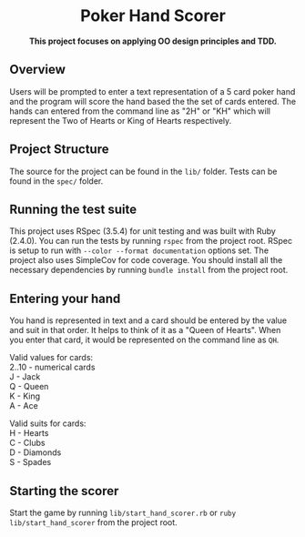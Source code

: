 <h1 align="center">Poker Hand Scorer</h1>
<div align="center">
<strong>This project focuses on applying OO design principles and TDD.</strong>
</div>

## Overview
Users will be prompted to enter a text representation of a 5 card poker hand and 
the program will score the hand based the the set of cards entered. The hands can
entered from the command line as "2H" or "KH" which will represent the Two of Hearts
or King of Hearts respectively.

## Project Structure
The source for the project can be found in the `lib/` folder. Tests can be found in the `spec/` folder.

## Running the test suite
This project uses RSpec (3.5.4) for unit testing and was built with Ruby (2.4.0). You can run the
tests by running `rspec` from the project root. RSpec is setup to run with `--color --format documentation` options set. 
The project also uses SimpleCov for code coverage. You should install all the necessary dependencies by running 
`bundle install` from the project root.


## Entering your hand
You hand is represented in text and a card should be entered by the value and suit in that order. It helps to think of 
it as a "Queen of Hearts". When you enter that card, it would be represented on the command line as `QH`. 

Valid values for cards:  
2..10 - numerical cards  
J - Jack  
Q - Queen  
K - King  
A - Ace  

Valid suits for cards:  
H - Hearts  
C - Clubs  
D - Diamonds  
S - Spades  

## Starting the scorer
Start the game by running  `lib/start_hand_scorer.rb` or `ruby lib/start_hand_scorer` from the project root.
